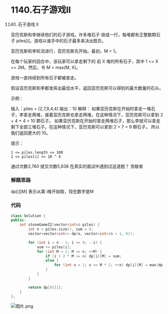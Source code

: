 # 1140.石子游戏II


1140. 石子游戏 II

亚历克斯和李继续他们的石子游戏。许多堆石子 排成一行，每堆都有正整数颗石子 piles[i]。游戏以谁手中的石子最多来决出胜负。

亚历克斯和李轮流进行，亚历克斯先开始。最初，M = 1。

在每个玩家的回合中，该玩家可以拿走剩下的 前 X 堆的所有石子，其中 1 <= X <= 2M。然后，令 M = max(M, X)。

游戏一直持续到所有石子都被拿走。

假设亚历克斯和李都发挥出最佳水平，返回亚历克斯可以得到的最大数量的石头。



示例：

输入：piles = [2,7,9,4,4]
输出：10
解释：
如果亚历克斯在开始时拿走一堆石子，李拿走两堆，接着亚历克斯也拿走两堆。在这种情况下，亚历克斯可以拿到 2 + 4 + 4 = 10 颗石子。
如果亚历克斯在开始时拿走两堆石子，那么李就可以拿走剩下全部三堆石子。在这种情况下，亚历克斯可以拿到 2 + 7 = 9 颗石子。
所以我们返回更大的 10。



提示：

    1 <= piles.length <= 100
    1 <= piles[i] <= 10 ^ 4

通过次数3,760
提交次数5,838
在真实的面试中遇到过这道题？
贡献者

### 解题思路
dp[i][M] 表示从第 i堆开始取，现在数字是M

### 代码

```cpp
class Solution {
public:
    int stoneGameII(vector<int>& piles) {
        int n = piles.size(), sum = 0;
        vector<vector<int>> dp(n, vector<int>(n + 1, 0));

        for (int i = n - 1; i >= 0; --i) {
            sum += piles[i];
            for (int M = 1; M <= n; ++M) {
                if (i + 2 * M >= n) dp[i][M] = sum;
                else {
                    for (int x = 1; x <= M * 2; ++x) dp[i][M] = max(dp[i][M], sum - dp[i+x][max(M, x)]);
                }
            }
        }

        return dp[0][1];
    }
};
```

![图片.png](https://pic.leetcode-cn.com/1600443923-IJZKnF-%E5%9B%BE%E7%89%87.png)
